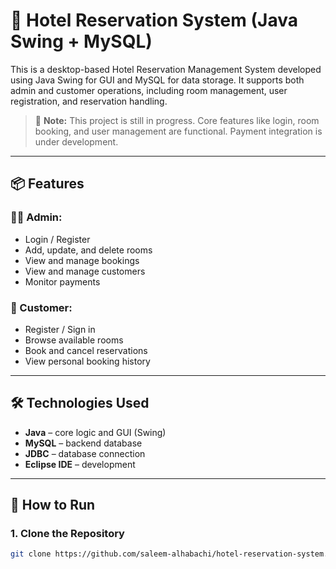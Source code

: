 # 🏨 Hotel Reservation System (Java Swing + MySQL)

This is a desktop-based Hotel Reservation Management System developed using Java Swing for GUI and MySQL for data storage. It supports both admin and customer operations, including room management, user registration, and reservation handling.

> 🚧 **Note:** This project is still in progress. Core features like login, room booking, and user management are functional. Payment integration is under development.

---

## 📦 Features

### 👨‍💼 Admin:
- Login / Register
- Add, update, and delete rooms
- View and manage bookings
- View and manage customers
- Monitor payments

### 👤 Customer:
- Register / Sign in
- Browse available rooms
- Book and cancel reservations
- View personal booking history

---

## 🛠 Technologies Used

- **Java** – core logic and GUI (Swing)
- **MySQL** – backend database
- **JDBC** – database connection
- **Eclipse IDE** – development

---

## 🚀 How to Run

### 1. Clone the Repository
```bash
git clone https://github.com/saleem-alhabachi/hotel-reservation-system.git
